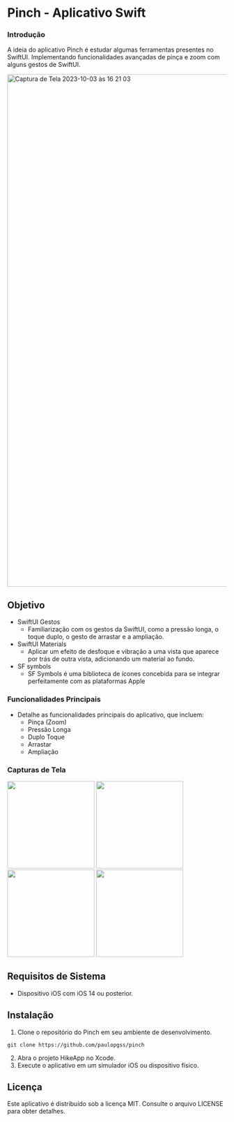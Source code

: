 # Pinch - Aplicativo Swift #

### Introdução ###
A ideia do aplicativo Pinch é estudar algumas ferramentas presentes no SwiftUI. Implementando funcionalidades avançadas de pinça e zoom com alguns gestos de SwiftUI.

<img width="1175" alt="Captura de Tela 2023-10-03 às 16 21 03" src="https://github.com/paulopgss/pinch/assets/18484968/a4653843-2eed-41e5-9d8f-e124e068817d">


## Objetivo ##
- SwiftUI Gestos
  - Familiarização com os gestos da SwiftUI, como a pressão longa, o toque duplo, o gesto de arrastar e a ampliação.
- SwiftUI Materials
  - Aplicar um efeito de desfoque e vibração a uma vista que aparece por trás de outra vista, adicionando um material ao fundo.
- SF symbols
  - SF Symbols é uma biblioteca de ícones concebida para se integrar perfeitamente com as plataformas Apple
 
### Funcionalidades Principais ###
- Detalhe as funcionalidades principais do aplicativo, que incluem:
  - Pinça (Zoom)
  - Pressão Longa
  - Duplo Toque
  - Arrastar
  - Ampliação

### Capturas de Tela ###
<img src="https://github.com/paulopgss/pinch/assets/18484968/1f15d79c-e566-41a3-9592-beab018620f8" width="200">
<img src="https://github.com/paulopgss/pinch/assets/18484968/cd612be8-3f30-4c5b-9e2f-c3043419f624" width="200">
<img src="https://github.com/paulopgss/pinch/assets/18484968/cf813e99-c407-4536-9c42-3cfa42b2f2c3" width="200">
<img src="https://github.com/paulopgss/pinch/assets/18484968/f505dc08-5325-43af-81bd-f769613b6007" width="200">

## Requisitos de Sistema ##

- Dispositivo iOS com iOS 14 ou posterior.

## Instalação ##
1. Clone o repositório do Pinch em seu ambiente de desenvolvimento.
```shell
git clone https://github.com/paulopgss/pinch
```
2. Abra o projeto HikeApp no Xcode.
3. Execute o aplicativo em um simulador iOS ou dispositivo físico.

## Licença ##
Este aplicativo é distribuído sob a licença MIT. Consulte o arquivo LICENSE para obter detalhes.
